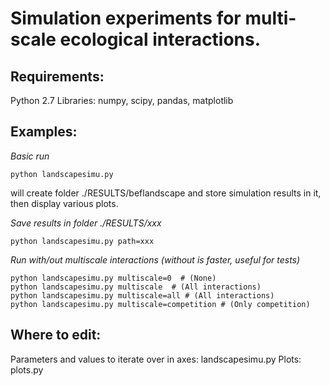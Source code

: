 Simulation experiments for multi-scale ecological interactions.
=======

## Requirements:
 Python 2.7
 Libraries: numpy, scipy, pandas, matplotlib

## Examples:

 *Basic run*

    python landscapesimu.py

 will create folder ./RESULTS/beflandscape and store simulation results in it, then display various plots.

 *Save results in folder ./RESULTS/xxx*

    python landscapesimu.py path=xxx

 *Run with/out multiscale interactions (without is faster, useful for tests)*

    python landscapesimu.py multiscale=0  # (None)
    python landscapesimu.py multiscale  # (All interactions)
    python landscapesimu.py multiscale=all # (All interactions)
    python landscapesimu.py multiscale=competition # (Only competition)


## Where to edit:

   Parameters and values to iterate over in axes: landscapesimu.py
   Plots: plots.py